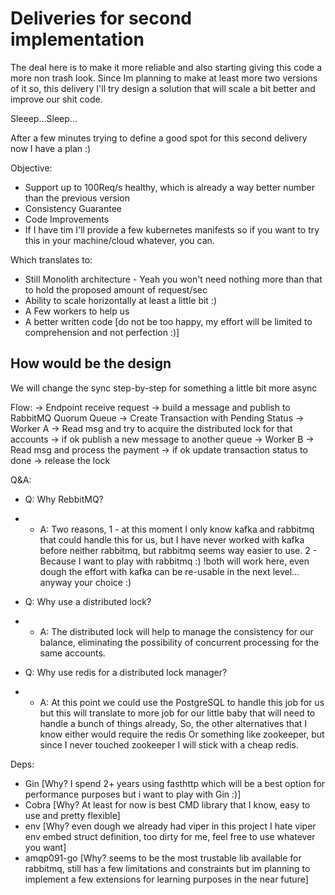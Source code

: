 # Deliveries for second implementation

The deal here is to make it more reliable and also starting giving this code a more non trash look.
Since Im planning to make at least more two versions of it so, this delivery I'll try design a solution that will scale a bit better and improve our shit code.

Sleeep...Sleep...

After a few minutes trying to define a good spot for this second delivery now I have a plan :)

Objective:
- Support up to 100Req/s healthy, which is already a way better number than the previous version
- Consistency Guarantee
- Code Improvements
- If I have tim I'll provide a few kubernetes manifests so if you want to try this in your machine/cloud whatever, you can.

Which translates to:
- Still Monolith architecture - Yeah you won't need nothing more than that to hold the proposed amount of request/sec
- Ability to scale horizontally at least a little bit :)
- A Few workers to help us
- A better written code [do not be too happy, my effort will be limited to comprehension and not perfection :)]


## How would be the design

We will change the sync step-by-step for something a little bit more async

Flow:
-> Endpoint receive request -> build a message and publish to RabbitMQ Quorum Queue -> Create Transaction with Pending Status
-> Worker A -> Read msg and try to acquire the distributed lock for that accounts -> if ok publish a new message to another queue
-> Worker B -> Read msg and process the payment -> if ok update transaction status to done -> release the lock


Q&A:
- Q: Why RebbitMQ?
 - - A: Two reasons, 1 - at this moment I only know kafka and rabbitmq that could handle this for us, 
     but I have never worked with kafka before neither rabbitmq, but rabbitmq seems way easier to use. 2 - Because I want to play with rabbitmq :)
     !both will work here, even dough the effort with kafka can be re-usable in the next level... anyway your choice :)

- Q: Why use a distributed lock?
 - - A: The distributed lock will help to manage the consistency for our balance, eliminating the possibility of concurrent processing for the same accounts.

- Q: Why use redis for a distributed lock manager?
 - - A: At this point we could use the PostgreSQL to handle this job for us but this will translate to more job for our little baby that will need to handle a bunch of things already,
     So, the other alternatives that I know either would require the redis Or something like zookeeper, but since I never touched zookeeper I will stick with a cheap redis.


Deps:
- Gin [Why? I spend 2+ years using fasthttp which will be a best option for performance purposes but i want to play with Gin :)]
- Cobra [Why? At least for now is best CMD library that I know, easy to use and pretty flexible]
- env [Why? even dough we already had viper in this project I hate viper env embed struct definition, too dirty for me, feel free to use whatever you want]
- amqp091-go [Why? seems to be the most trustable lib available for rabbitmq, still has a few limitations and constraints but im planning to implement a few extensions for learning purposes in the near future]